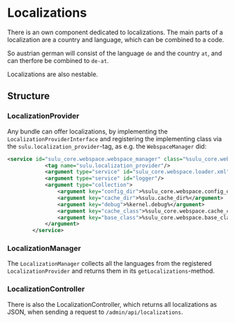 # Localizations
There is an own component dedicated to localizations. The main parts of a
localization are a country and language, which can be combined to a code.

So austrian german will consist of the language `de` and the country `at`,
and can therfore be combined to `de-at`.

Localizations are also nestable.

## Structure

### LocalizationProvider
Any bundle can offer localizations, by implementing the
`LocalizationProviderInterface` and registering the implementing class via the
`sulu.localization_provider`-tag, as e.g. the `WebspaceManager` did:

```xml
<service id="sulu_core.webspace.webspace_manager" class="%sulu_core.webspace.webspace_manager.class%">
            <tag name="sulu.localization_provider"/>
            <argument type="service" id="sulu_core.webspace.loader.xml"/>
            <argument type="service" id="logger"/>
            <argument type="collection">
                <argument key="config_dir">%sulu_core.webspace.config_dir%</argument>
                <argument key="cache_dir">%sulu.cache_dir%</argument>
                <argument key="debug">%kernel.debug%</argument>
                <argument key="cache_class">%sulu_core.webspace.cache_class%</argument>
                <argument key="base_class">%sulu_core.webspace.base_class%</argument>
            </argument>
        </service>
```

### LocalizationManager
The `LocalizationManager` collects all the languages from the registered 
`LocalizationProvider` and returns them in its `getLocalizations`-method.

### LocalizationController
There is also the LocalizationController, which returns all localizations as
JSON, when sending a request to `/admin/api/localizations`.

